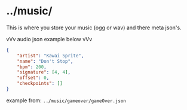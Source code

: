 # ../music/
This is where you store your music (ogg or wav) and there meta json's.

vVv audio json example below vVv
```json
{
	"artist": "Kawai Sprite",
	"name": "Don't Stop",
	"bpm": 200,
	"signature": [4, 4],
	"offset": 0,
	"checkpoints": []
}
```
example from: `../music/gameover/gameOver.json`